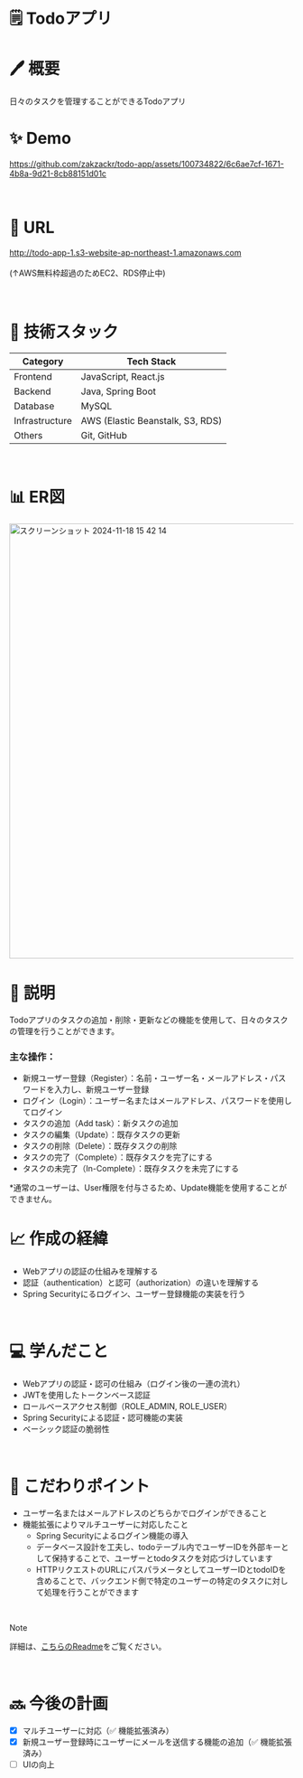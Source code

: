 # 🗒️ Todoアプリ
# 🖊️ 概要
日々のタスクを管理することができるTodoアプリ
<br>    

# ✨ Demo


https://github.com/zakzackr/todo-app/assets/100734822/6c6ae7cf-1671-4b8a-9d21-8cb88151d01c


<br>    

# 📍 URL
http://todo-app-1.s3-website-ap-northeast-1.amazonaws.com<br>    
(↑AWS無料枠超過のためEC2、RDS停止中)
<br>    
<br>    

    
# 💾 技術スタック
| Category | Tech Stack |
| ---- | ---- |
| Frontend | JavaScript, React.js |
| Backend | Java, Spring Boot |
| Database | MySQL |
| Infrastructure | AWS (Elastic Beanstalk, S3, RDS) |
| Others | Git, GitHub |
<br>    

# 📊 ER図
<img width="770" alt="スクリーンショット 2024-11-18 15 42 14" src="https://github.com/user-attachments/assets/4ca21af2-a22a-4d34-a602-2f6025149701">


# 📝 説明
Todoアプリのタスクの追加・削除・更新などの機能を使用して、日々のタスクの管理を行うことができます。
<br>    

### 主な操作：
* 新規ユーザー登録（Register）：名前・ユーザー名・メールアドレス・パスワードを入力し、新規ユーザー登録
* ログイン（Login）：ユーザー名またはメールアドレス、パスワードを使用してログイン
* タスクの追加（Add task）：新タスクの追加
* タスクの編集（Update）：既存タスクの更新
* タスクの削除（Delete）：既存タスクの削除
* タスクの完了（Complete）：既存タスクを完了にする
* タスクの未完了（In-Complete）：既存タスクを未完了にする

*通常のユーザーは、User権限を付与さるため、Update機能を使用することができません。
<br>

# 📈 作成の経緯
* Webアプリの認証の仕組みを理解する
* 認証（authentication）と認可（authorization）の違いを理解する
* Spring Securityにるログイン、ユーザー登録機能の実装を行う
<br>    

# 💻 学んだこと
* Webアプリの認証・認可の仕組み（ログイン後の一連の流れ）
* JWTを使用したトークンベース認証
* ロールベースアクセス制御（ROLE_ADMIN, ROLE_USER）
* Spring Securityによる認証・認可機能の実装
* ベーシック認証の脆弱性
<br>    

# 🌈 こだわりポイント
* ユーザー名またはメールアドレスのどちらかでログインができること
* 機能拡張によりマルチユーザーに対応したこと <br>
    - Spring Securityによるログイン機能の導入　<br>
    - データベース設計を工夫し、todoテーブル内でユーザーIDを外部キーとして保持することで、ユーザーとtodoタスクを対応づけしています<br>
    - HTTPリクエストのURLにパスパラメータとしてユーザーIDとtodoIDを含めることで、バックエンド側で特定のユーザーの特定のタスクに対して処理を行うことができます<br>
<br>

> [!NOTE]
> 詳細は、[こちらのReadme](https://github.com/zakzackr/reminder-app)をご覧ください。　
<br>    

# 🔜 今後の計画
- [x] マルチユーザーに対応（✅ 機能拡張済み）    
- [x] 新規ユーザー登録時にユーザーにメールを送信する機能の追加（✅ 機能拡張済み）    
- [ ] UIの向上
